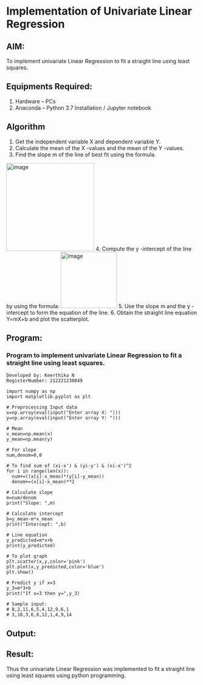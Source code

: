 # Implementation of Univariate Linear Regression
## AIM:
To implement univariate Linear Regression to fit a straight line using least squares.

## Equipments Required:
1. Hardware – PCs
2. Anaconda – Python 3.7 Installation / Jupyter notebook

## Algorithm
1. Get the independent variable X and dependent variable Y.
2. Calculate the mean of the X -values and the mean of the Y -values.
3. Find the slope m of the line of best fit using the formula. 
<img width="231" alt="image" src="https://user-images.githubusercontent.com/93026020/192078527-b3b5ee3e-992f-46c4-865b-3b7ce4ac54ad.png">
4. Compute the y -intercept of the line by using the formula:
<img width="148" alt="image" src="https://user-images.githubusercontent.com/93026020/192078545-79d70b90-7e9d-4b85-9f8b-9d7548a4c5a4.png">
5. Use the slope m and the y -intercept to form the equation of the line.
6. Obtain the straight line equation Y=mX+b and plot the scatterplot.

## Program:
### Program to implement univariate Linear Regression to fit a straight line using least squares.

```
Developed by: Keerthika N
RegisterNumber: 212221230049
```

```
import numpy as np
import matplotlib.pyplot as plt

# Preprocessing Input data
x=np.array(eval(input("Enter array X: ")))
y=np.array(eval(input("Enter array Y: ")))

# Mean
x_mean=np.mean(x)
y_mean=np.mean(y)

# For slope
num,denom=0,0  

# To find sum of (xi-x') & (yi-y') & (xi-x')^2
for i in range(len(x)):
  num+=((x[i]-x_mean)*(y[i]-y_mean))
  denom+=(x[i]-x_mean)**2

# Calculate slope
m=num/denom
print("Slope: ",m)

# Calculate intercept
b=y_mean-m*x_mean
print("Intercept: ",b)

# Line equation
y_predicted=m*x+b
print(y_predicted)

# To plot graph
plt.scatter(x,y,color='pink')
plt.plot(x,y_predicted,color='blue')
plt.show()

# Predict y if x=3
y_3=m*3+b
print("If x=3 then y=",y_3)

# Sample input:
# 8,2,11,6,5,4,12,9,6,1
# 3,10,3,6,8,12,1,4,9,14
```

## Output:


## Result:
Thus the univariate Linear Regression was implemented to fit a straight line using least squares using python programming.
